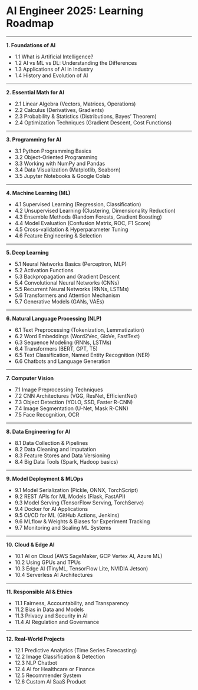 
# **AI Engineer 2025: Learning Roadmap**

---

**1. Foundations of AI**

* 1.1 What is Artificial Intelligence?
* 1.2 AI vs ML vs DL: Understanding the Differences
* 1.3 Applications of AI in Industry
* 1.4 History and Evolution of AI

---

**2. Essential Math for AI**

* 2.1 Linear Algebra (Vectors, Matrices, Operations)
* 2.2 Calculus (Derivatives, Gradients)
* 2.3 Probability & Statistics (Distributions, Bayes’ Theorem)
* 2.4 Optimization Techniques (Gradient Descent, Cost Functions)

---

**3. Programming for AI**

* 3.1 Python Programming Basics
* 3.2 Object-Oriented Programming
* 3.3 Working with NumPy and Pandas
* 3.4 Data Visualization (Matplotlib, Seaborn)
* 3.5 Jupyter Notebooks & Google Colab

---

**4. Machine Learning (ML)**

* 4.1 Supervised Learning (Regression, Classification)
* 4.2 Unsupervised Learning (Clustering, Dimensionality Reduction)
* 4.3 Ensemble Methods (Random Forests, Gradient Boosting)
* 4.4 Model Evaluation (Confusion Matrix, ROC, F1 Score)
* 4.5 Cross-validation & Hyperparameter Tuning
* 4.6 Feature Engineering & Selection

---

**5. Deep Learning**

* 5.1 Neural Networks Basics (Perceptron, MLP)
* 5.2 Activation Functions
* 5.3 Backpropagation and Gradient Descent
* 5.4 Convolutional Neural Networks (CNNs)
* 5.5 Recurrent Neural Networks (RNNs, LSTMs)
* 5.6 Transformers and Attention Mechanism
* 5.7 Generative Models (GANs, VAEs)

---

**6. Natural Language Processing (NLP)**

* 6.1 Text Preprocessing (Tokenization, Lemmatization)
* 6.2 Word Embeddings (Word2Vec, GloVe, FastText)
* 6.3 Sequence Modeling (RNNs, LSTMs)
* 6.4 Transformers (BERT, GPT, T5)
* 6.5 Text Classification, Named Entity Recognition (NER)
* 6.6 Chatbots and Language Generation

---

**7. Computer Vision**

* 7.1 Image Preprocessing Techniques
* 7.2 CNN Architectures (VGG, ResNet, EfficientNet)
* 7.3 Object Detection (YOLO, SSD, Faster R-CNN)
* 7.4 Image Segmentation (U-Net, Mask R-CNN)
* 7.5 Face Recognition, OCR

---

**8. Data Engineering for AI**

* 8.1 Data Collection & Pipelines
* 8.2 Data Cleaning and Imputation
* 8.3 Feature Stores and Data Versioning
* 8.4 Big Data Tools (Spark, Hadoop basics)

---

**9. Model Deployment & MLOps**

* 9.1 Model Serialization (Pickle, ONNX, TorchScript)
* 9.2 REST APIs for ML Models (Flask, FastAPI)
* 9.3 Model Serving (TensorFlow Serving, TorchServe)
* 9.4 Docker for AI Applications
* 9.5 CI/CD for ML (GitHub Actions, Jenkins)
* 9.6 MLflow & Weights & Biases for Experiment Tracking
* 9.7 Monitoring and Scaling ML Systems

---

**10. Cloud & Edge AI**

* 10.1 AI on Cloud (AWS SageMaker, GCP Vertex AI, Azure ML)
* 10.2 Using GPUs and TPUs
* 10.3 Edge AI (TinyML, TensorFlow Lite, NVIDIA Jetson)
* 10.4 Serverless AI Architectures

---

**11. Responsible AI & Ethics**

* 11.1 Fairness, Accountability, and Transparency
* 11.2 Bias in Data and Models
* 11.3 Privacy and Security in AI
* 11.4 AI Regulation and Governance

---

**12. Real-World Projects**

* 12.1 Predictive Analytics (Time Series Forecasting)
* 12.2 Image Classification & Detection
* 12.3 NLP Chatbot
* 12.4 AI for Healthcare or Finance
* 12.5 Recommender System
* 12.6 Custom AI SaaS Product
